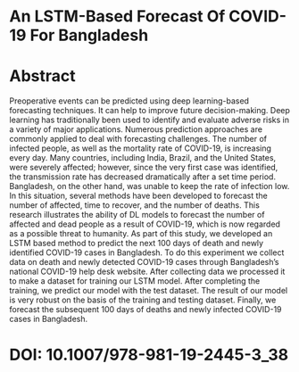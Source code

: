 # An LSTM-Based Forecast Of COVID-19 For Bangladesh

# Abstract
Preoperative events can be predicted using deep learning-based forecasting techniques. It can help to improve future decision-making. Deep learning has traditionally been used to identify and evaluate adverse risks in a variety of major applications. Numerous prediction approaches are commonly applied to deal with forecasting challenges. The number of infected people, as well as the mortality rate of COVID-19, is increasing every day. Many countries, including India, Brazil, and the United States, were severely affected; however, since the very first case was identified, the transmission rate has decreased dramatically after a set time period. Bangladesh, on the other hand, was unable to keep the rate of infection low. In this situation, several methods have been developed to forecast the number of affected, time to recover, and the number of deaths. This research illustrates the ability of DL models to forecast the number of affected and dead people as a result of COVID-19, which is now regarded as a possible threat to humanity. As part of this study, we developed an LSTM based method to predict the next 100 days of death and newly identified COVID-19 cases in Bangladesh. To do this experiment we collect data on death and newly detected COVID-19 cases through Bangladesh’s national COVID-19 help desk website. After collecting data we processed it to make a dataset for training our LSTM model. After completing the training, we predict our model with the test dataset. The result of our model is very robust on the basis of the training and testing dataset. Finally, we forecast the subsequent 100 days of deaths and newly infected COVID-19 cases in Bangladesh.

# DOI: 10.1007/978-981-19-2445-3_38
